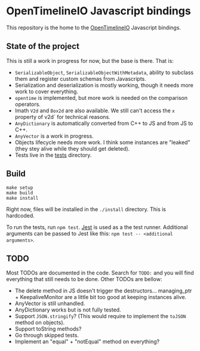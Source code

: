 # OpenTimelineIO Javascript bindings

This repository is the home to the [OpenTimelineIO](https://github.com/AcademySoftwareFoundation/OpenTimelineIO)
Javascript bindings.

## State of the project

This is still a work in progress for now, but the base is there. That is:

* `SerializableObject`, `SerializableObjectWithMetadata`, ability to subclass them and
  register custom schemas from Javascripts.
* Serialization and deserialization is mostly working, though it needs more work to
  cover everything.
* `opentime` is implemented, but more work is needed on the comparison operators.
* Imath `V2d` and `Box2d` are also available. We still can't access the `x` property
  of v2d` for technical reasons.
* `AnyDictionary` is automatically converted from C++ to JS and from JS to C++.
* `AnyVector` is a work in progress.
* Objects lifecycle needs more work. I think some instances are "leaked" (they stey
  alive while they should get deleted).
* Tests live in the [tests](./tests) directory.

## Build

```
make setup
make build
make install
```

Right now, files will be installed in the `./install` directory. This is hardcoded.

To run the tests, run `npm test`. [Jest](https://jestjs.io/) is used as a the test runner.
Additional arguments can be passed to Jest like this: `npm test -- <additional arguments>`.

## TODO

Most TODOs are documented in the code. Search for `TODO:` and you will find everything that
still needs to be done. Other TODOs are bellow:

* The delete method in JS doesn't trigger the destructors... managing_ptr + KeepaliveMonitor are
  a little bit too good at keeping instances alive.
* AnyVector is still unhandled.
* AnyDictionary works but is not fully tested.
* Support `JSON.stringify`? (This would require to implement the `toJSON` method on objects).
* Support toString methods?
* Go through skipped tests.
* Implement an "equal" + "notEqual" method on everything?
